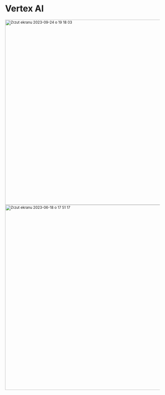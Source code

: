# Vertex AI

<sub/>


<img width="600" alt="Zrzut ekranu 2023-09-24 o 19 18 03" src="https://github.com/eda6767/Vertex_AI/assets/102791467/cb69806c-0b10-4681-a899-e6f1dc3088f5">



<img width="600" alt="Zrzut ekranu 2023-06-18 o 17 51 17" src="https://github.com/eda6767/Vertex_AI/assets/102791467/f2f630d2-617f-42d1-8d05-cbe9e883df76">
